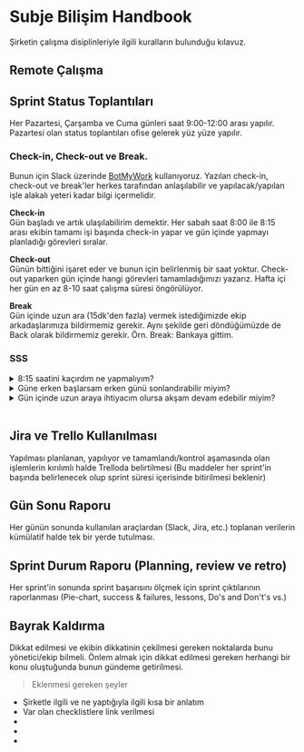 # Subje Bilişim Handbook

Şirketin çalışma disiplinleriyle ilgili kuralların bulunduğu kılavuz.

## Remote Çalışma

## Sprint Status Toplantıları

Her Pazartesi, Çarşamba ve Cuma günleri saat 9:00-12:00 arası yapılır. Pazartesi olan status toplantıları ofise gelerek yüz yüze yapılır.

### Check-in, Check-out ve Break.

Bunun için Slack üzerinde [BotMyWork](https://botmywork.com/busyon-slack/) kullanıyoruz. Yazılan check-in, check-out ve break'ler herkes tarafından anlaşılabilir ve yapılacak/yapılan işle alakalı yeteri kadar bilgi içermelidir.

**Check-in**
<br>Gün başladı ve artık ulaşılabilirim demektir. Her sabah saat 8:00 ile 8:15 arası ekibin tamamı işi başında check-in yapar ve gün içinde yapmayı planladığı görevleri sıralar.

**Check-out**
<br>Günün bittiğini işaret eder ve bunun için belirlenmiş bir saat yoktur. Check-out yaparken gün içinde hangi görevleri tamamladığımızı yazarız. Hafta içi her gün en az 8-10 saat çalışma süresi öngörülüyor.

**Break**
<br>Gün içinde uzun ara (15dk'den fazla) vermek istediğimizde ekip arkadaşlarımıza bildirmemiz gerekir. Aynı şekilde geri döndüğümüzde de Back olarak bildirmemiz gerekir. Örn. Break: Bankaya gittim.

### SSS

<details>
<summary>8:15 saatini kaçırdım ne yapmalıyım?</summary>
<br>
Ekip üyelerinin gün içinde toplam 8 saat çalışmaları öngörülüyor, istenmeyen bir durumdan dolayı sabah geç güne başlanırsa akşam saatlerinde telafi edilebilir. Tekrarlandığı durumda yöneticiden uyarı ve çözüm için birebir görüşme talebi gelir. Çalışma ve iş başında olduğun her an erişilebilir olmalısın, olamayacağın zaman önceden bununla ilgili yöneticiyi haberdar etmen gerekir.
<br><br>
</details>

<details>
<summary>Güne erken başlarsam erken günü sonlandırabilir miyim?</summary>
<br>
Evet, güne başladığın saat bilgisayar başında, ve ulaşılabilir olduğunu ifade eder (Esnek çalışma saatleri). Gün sonu görev tamamlama beklentisi değişmez.
<br><br>
</details>

<details>
<summary>Gün içinde uzun araya ihtiyacım olursa akşam devam edebilir miyim?</summary>
<br>
Yöneticiden izin alman gerekir, uygun görüldüğü takdirde evet remote esnek çalışma yapılabilir.
<br><br>
</details>
<br>

## Jira ve Trello Kullanılması

Yapılması planlanan, yapılıyor ve tamamlandı/kontrol aşamasında olan işlemlerin kırılımlı halde Trelloda belirtilmesi (Bu maddeler her sprint'in başında belirlenecek olup sprint süresi içerisinde bitirilmesi beklenir)
<br>

## Gün Sonu Raporu

Her günün sonunda kullanılan araçlardan (Slack, Jira, etc.) toplanan verilerin kümülatif halde tek bir yerde tutulması.
<br>

## Sprint Durum Raporu (Planning, review ve retro)

Her sprint'in sonunda sprint başarısını ölçmek için sprint çıktılarının raporlanması (Pie-chart, success & failures, lessons, Do's and Don't's vs.)
<br>

## Bayrak Kaldırma

Dikkat edilmesi ve ekibin dikkatinin çekilmesi gereken noktalarda bunu yönetici/ekip bilmeli. Önlem almak için dikkat edilmesi gereken herhangi bir konu oluştuğunda bunun gündeme getirilmesi.

> Eklenmesi gereken şeyler

- Şirketle ilgili ve ne yaptığıyla ilgili kısa bir anlatım
- Var olan checklistlere link verilmesi
-
-
-
